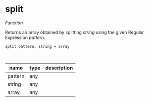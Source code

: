 # split

_Function_

Returns an array obtained by splitting _string_ using the given Regular Expression _pattern_.

<pre><code>split pattern, string &rarr; array</code></pre>
<br>

| name | type | description |
|------|------|-------------|
|pattern|any||
|string|any||
|array|any||


